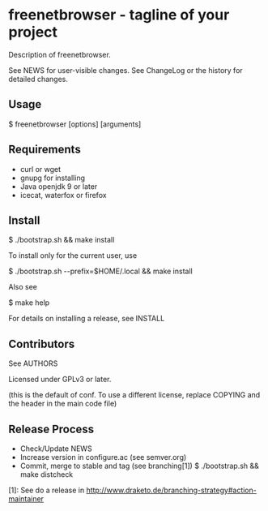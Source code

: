 freenetbrowser - tagline of your project
======================================

Description of freenetbrowser.

See NEWS for user-visible changes.
See ChangeLog or the history for detailed changes.

## Usage

$ freenetbrowser [options] [arguments]

## Requirements

- curl or wget
- gnupg for installing
- Java openjdk 9 or later
- icecat, waterfox or firefox

## Install

$ ./bootstrap.sh && make install

To install only for the current user, use

$ ./bootstrap.sh --prefix=$HOME/.local && make install

Also see

$ make help

For details on installing a release, see INSTALL

## Contributors

See AUTHORS

Licensed under GPLv3 or later.

(this is the default of conf. To use a different license, replace
COPYING and the header in the main code file)

## Release Process

* Check/Update NEWS
* Increase version in configure.ac (see semver.org)
* Commit, merge to stable and tag (see branching[1])
$ ./bootstrap.sh && make distcheck

[1]: See do a release in
     http://www.draketo.de/branching-strategy#action-maintainer

